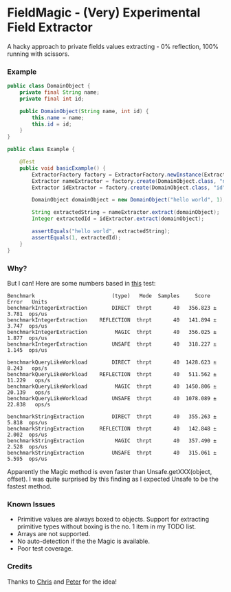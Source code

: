 FieldMagic - (Very) Experimental Field Extractor
=======
A hacky approach to private fields values extracting - 0% reflection, 100% running with scissors.

### Example ###
```java
public class DomainObject {
    private final String name;
    private final int id;

    public DomainObject(String name, int id) {
        this.name = name;
        this.id = id;
    }
}
```

```java
public class Example {

    @Test
    public void basicExample() {
        ExtractorFactory factory = ExtractorFactory.newInstance(ExtractorFactory.Type.MAGIC);
        Extractor nameExtractor = factory.create(DomainObject.class, "name");
        Extractor idExtractor = factory.create(DomainObject.class, "id");

        DomainObject domainObject = new DomainObject("hello world", 1);

        String extractedString = nameExtractor.extract(domainObject);
        Integer extractedId = idExtractor.extract(domainObject);

        assertEquals("hello world", extractedString);
        assertEquals(1, extractedId);
    }
}
```

### Why? ###
But I can! Here are some numbers based in [this](https://github.com/jerrinot/FieldMagic/blob/baeba79327b22fc858880392015ae96d6e55d9d4/src/test/java/uk/co/rockstable/experiements/codegen/reflection/perf/PerformanceTest.java) test:
```
Benchmark                         (type)   Mode  Samples     Score    Error   Units
benchmarkIntegerExtraction        DIRECT  thrpt       40   356.823 ±  3.781  ops/us
benchmarkIntegerExtraction    REFLECTION  thrpt       40   141.894 ±  3.747  ops/us
benchmarkIntegerExtraction         MAGIC  thrpt       40   356.025 ±  1.877  ops/us
benchmarkIntegerExtraction        UNSAFE  thrpt       40   318.227 ±  1.145  ops/us

benchmarkQueryLikeWorkload        DIRECT  thrpt       40  1428.623 ±  8.243   ops/s
benchmarkQueryLikeWorkload    REFLECTION  thrpt       40   511.562 ± 11.229   ops/s
benchmarkQueryLikeWorkload         MAGIC  thrpt       40  1450.806 ± 20.139   ops/s
benchmarkQueryLikeWorkload        UNSAFE  thrpt       40  1078.089 ± 22.838   ops/s

benchmarkStringExtraction         DIRECT  thrpt       40   355.263 ±  5.818  ops/us
benchmarkStringExtraction     REFLECTION  thrpt       40   142.848 ±  2.002  ops/us
benchmarkStringExtraction          MAGIC  thrpt       40   357.490 ±  2.528  ops/us
benchmarkStringExtraction         UNSAFE  thrpt       40   315.061 ±  5.595  ops/us
```
Apparently the Magic method is even faster than Unsafe.getXXX(object, offset). I was quite surprised by this finding as I expected Unsafe to be the fastest method. 


### Known Issues ###
* Primitive values are always boxed to objects. Support for extracting primitive types without boxing is the no. 1 item in my TODO list.
* Arrays are not supported.
* No auto-detection if the the Magic is available.
* Poor test coverage.

### Credits ###
Thanks to [Chris](https://github.com/noctarius) and [Peter](https://github.com/peter-lawrey) for the idea!
